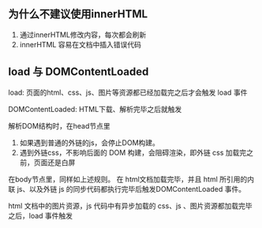 ## 为什么不建议使用innerHTML
1. 通过innerHTML修改内容，每次都会刷新
2. innerHTML 容易在文档中插入错误代码

## load 与 DOMContentLoaded
load: 页面的html、css、js、图片等资源都已经加载完之后才会触发 load 事件

DOMContentLoaded: HTML下载、解析完毕之后就触发

解析DOM结构时，在head节点里
1. 如果遇到普通的外链的js，会停止DOM构建。
2. 遇到外链css，不影响后面的 DOM 构建，会阻碍渲染，即外链 css 加载完之前，页面还是白屏

在body节点里，同样如上述规则。
在 html文档加载完毕，并且 html 所引用的内联 js、以及外链 js 的同步代码都执行完毕后触发DOMContentLoaded 事件。

html 文档中的图片资源，js 代码中有异步加载的 css、js 、图片资源都加载完毕之后，load 事件触发
